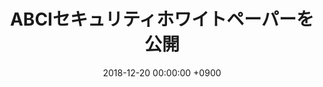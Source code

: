 ﻿---
layout: ja/news/post
title:  "ABCIセキュリティホワイトペーパーを公開"
showdate: 2018.12.20
date:   2018-12-20 00:00:00 +0900
lang: ja
headline: "1"
categories: "HEADLINE"
outurl: how_to_use/user_support.html
---

